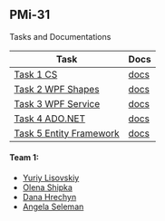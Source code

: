 ## PMi-31

Tasks and Documentations

| Task | Docs |
| --- | --- |
| [Task 1 CS](https://github.com/university-courses/PofCIS-Term4/tree/task1-cs) | [docs](https://university-courses.github.io/PofCIS-Term4/task1-cs/index.html) |
| [Task 2 WPF Shapes](https://github.com/university-courses/PofCIS-Term4/tree/task2-wpf-shapes) | [docs](https://university-courses.github.io/PofCIS-Term4/task2-wpf-shapes/index.html) |
| [Task 3 WPF Service](https://github.com/university-courses/PofCIS-Term4/tree/task3-wpf-service) | [docs](https://university-courses.github.io/PofCIS-Term4/task3-wpf-service/index.html) |
| [Task 4 ADO.NET](https://github.com/university-courses/PofCIS-Term4/tree/task4-ado-dotnet) | [docs](https://university-courses.github.io/PofCIS-Term4/task4-ado-dotnet/index.html) |
| [Task 5 Entity Framework](https://github.com/university-courses/PofCIS-Term4/tree/task5-entity-framework) | [docs](https://university-courses.github.io/PofCIS-Term4/task5-entity-framework/index.html) |

#### Team 1:
* [Yuriy Lisovskiy](https://github.com/YuriyLisovskiy)
* [Olena Shipka](https://github.com/oshipka)
* [Dana Hrechyn](https://github.com/danahrechyn123)
* [Angela Seleman](https://github.com/selemanka)

